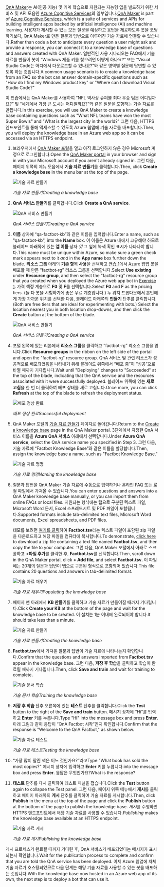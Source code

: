 <span data-ttu-id="9de83-101">[QnA Maker](https://www.qnamaker.ai/)는 AI(인공 지능) 및 기계 학습으로 지원되는 지능형 앱을 빌드하기 위한 서비스 및 API 모음인 [Azure Cognitive Services](https://www.microsoft.com/cognitive-services/)의 일부입니다.</span><span class="sxs-lookup"><span data-stu-id="9de83-101">[QnA Maker](https://www.qnamaker.ai/) is part of [Azure Cognitive Services](https://www.microsoft.com/cognitive-services/), which is a suite of services and APIs for building intelligent apps backed by artificial intelligence (AI) and machine learning.</span></span> <span data-ttu-id="9de83-102">사용자가 제시할 수 있는 모든 질문을 예상하고 응답을 제공하도록 봇을 코딩하기보다, QnA Maker로 만든 질문과 답변으로 이루어진 기술 자료에 연결할 수 있습니다.</span><span class="sxs-lookup"><span data-stu-id="9de83-102">Rather than code a bot to anticipate every question a user might ask and provide a response, you can connect it to a knowledge base of questions and answers created with QnA Maker.</span></span> <span data-ttu-id="9de83-103">일반적인 사용 시나리오는 FAQ에서 기술 자료를 만들어 봇이 “Windows 제품 키를 찾으려면 어떻게 하나요?” 또는 “Visual Studio Code는 어디에서 다운로드할 수 있나요?”와 같은 영역별 질문에 답변할 수 있도록 하는 것입니다.</span><span class="sxs-lookup"><span data-stu-id="9de83-103">A common usage scenario is to create a knowledge base from an FAQ so the bot can answer domain-specific questions such as "How do I find my Windows product key" or "Where can I download Visual Studio Code?"</span></span>

<span data-ttu-id="9de83-104">이 연습에서는 QnA Maker를 사용하여 “NFL 역사상 슈퍼볼 최다 우승 팀은 어디일까요?” 및 “세계에서 가장 큰 도시는 어디일까요?”와 같은 질문을 포함하는 기술 자료를 만듭니다.</span><span class="sxs-lookup"><span data-stu-id="9de83-104">In this exercise, you will use QnA Maker to create a knowledge base containing questions such as "What NFL teams have won the most Super Bowls" and "What is the largest city in the world?"</span></span> <span data-ttu-id="9de83-105">그런 다음, HTTPS 엔드포인트를 통해 액세스할 수 있도록 Azure 웹앱에 기술 자료를 배포합니다.</span><span class="sxs-lookup"><span data-stu-id="9de83-105">Then, you will deploy the knowledge base in an Azure web app so it can be accessed via an HTTPS endpoint.</span></span>

1. <span data-ttu-id="9de83-106">브라우저에서 [QnA Maker 포털](https://www.qnamaker.ai/)을 열고 아직 로그인하지 않은 경우 Microsoft 계정으로 로그인합니다.</span><span class="sxs-lookup"><span data-stu-id="9de83-106">Open the [QnA Maker portal](https://www.qnamaker.ai/) in your browser and sign in with your Microsoft account if you aren't already signed in.</span></span> <span data-ttu-id="9de83-107">그런 다음, 페이지 위쪽의 메뉴 모음에서 **기술 자료 만들기**를 클릭합니다.</span><span class="sxs-lookup"><span data-stu-id="9de83-107">Then, click **Create a knowledge base** in the menu bar at the top of the page.</span></span>
 
    ![기술 자료 만들기](../images/qna-new-kb.png)

    <span data-ttu-id="9de83-109">_기술 자료 만들기_</span><span class="sxs-lookup"><span data-stu-id="9de83-109">_Creating a knowledge base_</span></span>

1. <span data-ttu-id="9de83-110">**QnA 서비스 만들기**를 클릭합니다.</span><span class="sxs-lookup"><span data-stu-id="9de83-110">Click **Create a QnA service**.</span></span>

    ![QnA 서비스 만들기](../images/create-kb-1.png)

    <span data-ttu-id="9de83-112">_QnA 서비스 만들기_</span><span class="sxs-lookup"><span data-stu-id="9de83-112">_Creating a QnA service_</span></span>

1. <span data-ttu-id="9de83-113">**이름** 상자에 “qa-factbot-kb”와 같은 이름을 입력합니다.</span><span class="sxs-lookup"><span data-stu-id="9de83-113">Enter a name, such as "qa-factbot-kb", into the **Name** box.</span></span> <span data-ttu-id="9de83-114">이 이름은 Azure 내에서 고유해야 하므로 블레이드 아래쪽에 있는 **앱 이름** 상자 *및* 그 옆에 녹색 확인 표시가 나타나야 합니다.</span><span class="sxs-lookup"><span data-stu-id="9de83-114">This name must be unique within Azure, so make sure a green check mark appears next to it *and* in the **App name** box further down the blade.</span></span> <span data-ttu-id="9de83-115">**리소스 그룹** 아래의 **기존 항목 사용**을 선택하고 [연습 1](#Exercise1)에서 Azure 웹앱 봇을 배포할 때 만든 “factbot-rg” 리소스 그룹을 선택합니다.</span><span class="sxs-lookup"><span data-stu-id="9de83-115">Select **Use existing** under **Resource group**, and then select the "factbot-rg" resource group that you created when you deployed the Azure web app bot in [Exercise 1](#Exercise1).</span></span> <span data-ttu-id="9de83-116">가격 책정 계층으로 **F0** 및 **F**를 선택합니다.</span><span class="sxs-lookup"><span data-stu-id="9de83-116">Select **F0** and **F** as the pricing tiers.</span></span> <span data-ttu-id="9de83-117">(둘 다 봇을 시험하기에 좋은 무료 계층입니다.) 두 위치 드롭다운에서 본인에게 가장 가까운 위치를 선택한 다음, 블레이드 아래쪽의 **만들기** 단추를 클릭합니다.</span><span class="sxs-lookup"><span data-stu-id="9de83-117">(Both are free tiers that are ideal for experimenting with bots.) Select the location nearest you in both location drop-downs, and then click the **Create** button at the bottom of the blade.</span></span>

    ![QnA 서비스 만들기](../images/new-qna-maker-service.png)

    <span data-ttu-id="9de83-119">_QnA 서비스 만들기_</span><span class="sxs-lookup"><span data-stu-id="9de83-119">_Creating a QnA service_</span></span>

1. <span data-ttu-id="9de83-120">포털 왼쪽에 있는 리본에서 **리소스 그룹**을 클릭하고 “factbot-rg” 리소스 그룹을 엽니다.</span><span class="sxs-lookup"><span data-stu-id="9de83-120">Click **Resource groups** in the ribbon on the left side of the portal and open the "factbot-rg" resource group.</span></span> <span data-ttu-id="9de83-121">QnA 서비스 및 관련 리소스가 성공적으로 배포되었음을 나타내기 위해 블레이드 위쪽에서 “배포 중”이 “성공”으로 바뀔 때까지 기다립니다.</span><span class="sxs-lookup"><span data-stu-id="9de83-121">Wait until "Deploying" changes to "Succeeded" at the top of the blade, indicating that the QnA service and the resources associated with it were successfully deployed.</span></span> <span data-ttu-id="9de83-122">블레이드 위쪽에 있는 **새로 고침**을 한 번 더 클릭하여 배포 상태를 새로 고칩니다.</span><span class="sxs-lookup"><span data-stu-id="9de83-122">Once more, you can click **Refresh** at the top of the blade to refresh the deployment status.</span></span>

    ![배포 정상 완료](../images/resource-group-master-2.png)

    <span data-ttu-id="9de83-124">_배포 정상 완료_</span><span class="sxs-lookup"><span data-stu-id="9de83-124">_Successful deployment_</span></span>

1. <span data-ttu-id="9de83-125">QnA Maker 포털의 [기술 자료 만들기](https://www.qnamaker.ai/Create) 페이지로 돌아갑니다.</span><span class="sxs-lookup"><span data-stu-id="9de83-125">Return to the [Create a knowledge base](https://www.qnamaker.ai/Create) page in the QnA Maker portal.</span></span> <span data-ttu-id="9de83-126">3단계에서 지정한 QnA 서비스 이름을 **Azure QnA 서비스** 아래에서 선택합니다.</span><span class="sxs-lookup"><span data-stu-id="9de83-126">Under **Azure QnA service**, select the QnA service name you specified in Step 3.</span></span> <span data-ttu-id="9de83-127">그런 다음, 기술 자료에 “Factbot Knowledge Base”와 같은 이름을 할당합니다.</span><span class="sxs-lookup"><span data-stu-id="9de83-127">Then, assign the knowledge base a name, such as "Factbot Knowledge Base."</span></span>

    ![기술 자료 명명](../images/create-kb-2-3.png)

    <span data-ttu-id="9de83-129">_기술 자료 명명_</span><span class="sxs-lookup"><span data-stu-id="9de83-129">_Naming the knowledge base_</span></span>

1. <span data-ttu-id="9de83-130">질문과 답변을 QnA Maker 기술 자료에 수동으로 입력하거나 온라인 FAQ 또는 로컬 파일에서 가져올 수 있습니다.</span><span class="sxs-lookup"><span data-stu-id="9de83-130">You can enter questions and answers into a QnA Maker knowledge base manually, or you can import them from online FAQs or local files.</span></span> <span data-ttu-id="9de83-131">지원되는 형식에는 탭으로 구분된 텍스트 파일, Microsoft Word 문서, Excel 스프레드시트 및 PDF 파일이 포함됩니다.</span><span class="sxs-lookup"><span data-stu-id="9de83-131">Supported formats include tab-delimited text files, Microsoft Word documents, Excel spreadsheets, and PDF files.</span></span>

    <span data-ttu-id="9de83-132">데모를 보려면 [여기를 클릭](https://topcs.blob.core.windows.net/public/bots-resources.zip)하여 **Factbot.tsv**라는 텍스트 파일이 포함된 zip 파일을 다운로드하고 해당 파일을 컴퓨터에 복사합니다.</span><span class="sxs-lookup"><span data-stu-id="9de83-132">To demonstrate, [click here](https://topcs.blob.core.windows.net/public/bots-resources.zip) to download a zip file containing a text file named **Factbot.tsv**, and then copy the file to your computer.</span></span> <span data-ttu-id="9de83-133">그런 다음, QnA Maker 포털에서 아래로 스크롤하고 **+파일 추가**를 클릭한 후, **Factbot.tsv**를 선택합니다.</span><span class="sxs-lookup"><span data-stu-id="9de83-133">Then, scroll down in the QnA Maker portal, click **+ Add file**, and select **Factbot.tsv**.</span></span> <span data-ttu-id="9de83-134">이 파일에는 20개의 질문과 답변이 탭으로 구분된 형식으로 포함되어 있습니다.</span><span class="sxs-lookup"><span data-stu-id="9de83-134">This file contains 20 questions and answers in tab-delimited format.</span></span>

    ![기술 자료 채우기](../images/create-kb-4.png)

    <span data-ttu-id="9de83-136">_기술 자료 채우기_</span><span class="sxs-lookup"><span data-stu-id="9de83-136">_Populating the knowledge base_</span></span>

1. <span data-ttu-id="9de83-137">페이지 맨 아래에서 **KB 만들기**를 클릭하고 기술 자료가 만들어질 때까지 기다립니다.</span><span class="sxs-lookup"><span data-stu-id="9de83-137">Click **Create your KB** at the bottom of the page and wait for the knowledge base to be created.</span></span> <span data-ttu-id="9de83-138">이 설치는 1분 이내에 완료되어야 합니다.</span><span class="sxs-lookup"><span data-stu-id="9de83-138">It should take less than a minute.</span></span>

    ![기술 자료 만들기](../images/create-kb-5.png)

    <span data-ttu-id="9de83-140">_기술 자료 만들기_</span><span class="sxs-lookup"><span data-stu-id="9de83-140">_Creating the knowledge base_</span></span>

1. <span data-ttu-id="9de83-141">**Factbot.tsv**에서 가져온 질문과 답변이 기술 자료에 나타나는지 확인합니다.</span><span class="sxs-lookup"><span data-stu-id="9de83-141">Confirm that the questions and answers imported from **Factbot.tsv** appear in the knowledge base.</span></span> <span data-ttu-id="9de83-142">그런 다음, **저장 후 학습**을 클릭하고 학습이 완료될 때까지 기다립니다.</span><span class="sxs-lookup"><span data-stu-id="9de83-142">Then, click **Save and train** and wait for training to complete.</span></span>

    ![기술 문서 학습](../images/save-and-train.png)

    <span data-ttu-id="9de83-144">_기술 문서 학습_</span><span class="sxs-lookup"><span data-stu-id="9de83-144">_Training the knowledge base_</span></span>

1. <span data-ttu-id="9de83-145">**저장 후 학습** 단추 오른쪽에 있는 **테스트** 단추를 클릭합니다.</span><span class="sxs-lookup"><span data-stu-id="9de83-145">Click the **Test** button to the right of the **Save and train** button.</span></span> <span data-ttu-id="9de83-146">메시지 상자에 “Hi”를 입력하고 **Enter** 키를 누릅니다.</span><span class="sxs-lookup"><span data-stu-id="9de83-146">Type "Hi" into the message box and press **Enter**.</span></span> <span data-ttu-id="9de83-147">아래 그림과 같이 응답이 “QnA Factbot 시작”인지 확인합니다.</span><span class="sxs-lookup"><span data-stu-id="9de83-147">Confirm that the response is "Welcome to the QnA Factbot," as shown below.</span></span>

    ![기술 자료 테스트](../images/test-kb.png)

    <span data-ttu-id="9de83-149">_기술 자료 테스트_</span><span class="sxs-lookup"><span data-stu-id="9de83-149">_Testing the knowledge base_</span></span>

1. <span data-ttu-id="9de83-150">“가장 많이 팔린 책은 어느 것인가요?”라고</span><span class="sxs-lookup"><span data-stu-id="9de83-150">Type "What book has sold the most copies?"</span></span> <span data-ttu-id="9de83-151">메시지 상자에 입력하고 **Enter** 키를 누릅니다.</span><span class="sxs-lookup"><span data-stu-id="9de83-151">into the message box and press **Enter**.</span></span> <span data-ttu-id="9de83-152">응답은 무엇인가요?</span><span class="sxs-lookup"><span data-stu-id="9de83-152">What is the response?</span></span>

1. <span data-ttu-id="9de83-153">**테스트** 단추를 다시 클릭하여 테스트 패널을 접습니다.</span><span class="sxs-lookup"><span data-stu-id="9de83-153">Click the **Test** button again to collapse the Test panel.</span></span> <span data-ttu-id="9de83-154">그런 다음, 페이지 위쪽 메뉴에서 **게시**를 클릭하고 페이지 아래쪽의 **게시** 단추를 클릭하여 기술 자료를 게시합니다.</span><span class="sxs-lookup"><span data-stu-id="9de83-154">Then, click **Publish** in the menu at the top of the page and click the **Publish** button at the bottom of the page to publish the knowledge base.</span></span> <span data-ttu-id="9de83-155">*게시*를 수행하면 HTTPS 엔드포인트에서 해당 기술 자료를 사용할 수 있습니다.</span><span class="sxs-lookup"><span data-stu-id="9de83-155">*Publishing* makes the knowledge base available at an HTTPS endpoint.</span></span>

    ![기술 자료 게시](../images/publish-kb.png)

    <span data-ttu-id="9de83-157">_기술 자료 게시_</span><span class="sxs-lookup"><span data-stu-id="9de83-157">_Publishing the knowledge base_</span></span> 

<span data-ttu-id="9de83-158">게시 프로세스가 완료될 때까지 기다린 후, QnA 서비스가 배포되었다는 메시지가 표시되는지 확인합니다.</span><span class="sxs-lookup"><span data-stu-id="9de83-158">Wait for the publication process to complete and confirm that you are told the QnA service has been deployed.</span></span> <span data-ttu-id="9de83-159">이제 Azure 웹앱에 자체 기술 자료가 호스팅되었므로 다음 단계는 해당 기술 자료를 사용할 수 있는 봇을 배포하는 것입니다.</span><span class="sxs-lookup"><span data-stu-id="9de83-159">With the knowledge base now hosted in an Azure web app of its own, the next step is to deploy a bot that can use it.</span></span>